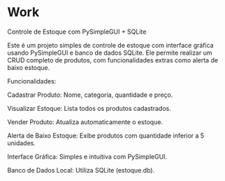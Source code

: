 # Work
Controle de Estoque com PySimpleGUI + SQLite

Este é um projeto simples de controle de estoque com interface gráfica usando PySimpleGUI e banco de dados SQLite. Ele permite realizar um CRUD completo de produtos, com funcionalidades extras como alerta de baixo estoque.

Funcionalidades:

Cadastrar Produto: Nome, categoria, quantidade e preço.

Visualizar Estoque: Lista todos os produtos cadastrados.

Vender Produto: Atualiza automaticamente o estoque.

Alerta de Baixo Estoque: Exibe produtos com quantidade inferior a 5 unidades.

Interface Gráfica: Simples e intuitiva com PySimpleGUI.

Banco de Dados Local: Utiliza SQLite (estoque.db).
